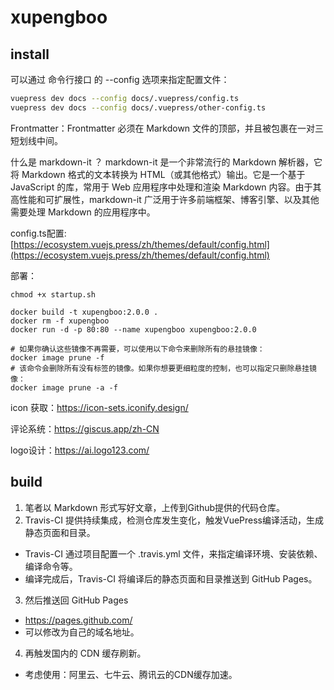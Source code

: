 # xupengboo

## install

可以通过 命令行接口 的 --config 选项来指定配置文件：
```bash
vuepress dev docs --config docs/.vuepress/config.ts
vuepress dev docs --config docs/.vuepress/other-config.ts
```

Frontmatter：Frontmatter 必须在 Markdown 文件的顶部，并且被包裹在一对三短划线中间。


什么是 markdown-it ？
markdown-it 是一个非常流行的 Markdown 解析器，它将 Markdown 格式的文本转换为 HTML（或其他格式）输出。它是一个基于 JavaScript 的库，常用于 Web 应用程序中处理和渲染 Markdown 内容。由于其高性能和可扩展性，markdown-it 广泛用于许多前端框架、博客引擎、以及其他需要处理 Markdown 的应用程序中。


config.ts配置: [https://ecosystem.vuejs.press/zh/themes/default/config.html](https://ecosystem.vuejs.press/zh/themes/default/config.html)


部署：
```shell
chmod +x startup.sh
```
```shell
docker build -t xupengboo:2.0.0 .
docker rm -f xupengboo
docker run -d -p 80:80 --name xupengboo xupengboo:2.0.0

# 如果你确认这些镜像不再需要，可以使用以下命令来删除所有的悬挂镜像：
docker image prune -f
# 该命令会删除所有没有标签的镜像。如果你想要更细粒度的控制，也可以指定只删除悬挂镜像：
docker image prune -a -f
```

icon 获取：https://icon-sets.iconify.design/


评论系统：https://giscus.app/zh-CN

logo设计：https://ai.logo123.com/

## build

1. 笔者以 Markdown 形式写好文章，上传到Github提供的代码仓库。
2. Travis-CI 提供持续集成，检测仓库发生变化，触发VuePress编译活动，生成静态页面和目录。
- Travis-CI 通过项目配置一个 .travis.yml 文件，来指定编译环境、安装依赖、编译命令等。
- 编译完成后，Travis-CI 将编译后的静态页面和目录推送到 GitHub Pages。
3. 然后推送回 GitHub Pages
- https://pages.github.com/
- 可以修改为自己的域名地址。
4. 再触发国内的 CDN 缓存刷新。
- 考虑使用：阿里云、七牛云、腾讯云的CDN缓存加速。


